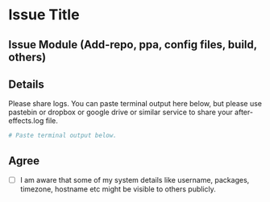 # Issue Title

## Issue Module (Add-repo, ppa, config files, build, others)

## Details

Please share logs.
You can paste terminal output here below, but please use pastebin or dropbox or
google drive or similar service to share your after-effects.log file.

```bash
# Paste terminal output below.

```

## Agree

- [ ] I am aware that some of my system details like username, packages, timezone, hostname etc might be visible to others publicly.